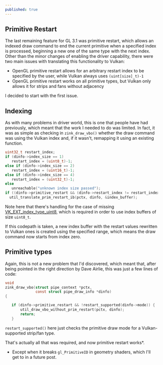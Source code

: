 ```yaml
---
published: true
---
```

## Primitive Restart

The last remaining feature for GL 3.1 was primitive restart, which allows an indexed draw command to end the current primitive when a specified index is processed, beginning a new one of the same type with the next index. Other than the minor changes of enabling the driver capability, there were two main issues with translating this functionality to Vulkan:
* OpenGL primitive restart allows for an arbitrary restart index to be specified by the user, while Vulkan always uses `(uint[size]_t)-1`
* OpenGL primitive restart works on all primitive types, but Vulkan only allows it for strips and fans without adjacency

I decided to start with the first issue.

## Indexing
As with many problems in driver world, this is one that people have had previously, which meant that the work I needed to do was limited. In fact, it was as simple as checking in `zink_draw_vbo()` whether the draw command was using the Vulkan index and, if it wasn't, remapping it using an existing function.
```c
uint32_t restart_index;
if (dinfo->index_size == 1)
   restart_index = (uint8_t)-1;
else if (dinfo->index_size == 2)
   restart_index = (uint16_t)-1;
else if (dinfo->index_size == 4)
   restart_index = (uint32_t)-1;
else
   unreachable("unknown index size passed");
if ((dinfo->primitive_restart && (dinfo->restart_index != restart_index)) || !screen->have_EXT_index_type_uint8) {
  util_translate_prim_restart_ib(pctx, dinfo, &index_buffer);
```
Note here that there's handling for the case of missing [VK_EXT_index_type_uint8](https://www.khronos.org/registry/vulkan/specs/1.2-extensions/man/html/VK_EXT_index_type_uint8.html), which is required in order to use index buffers of size `uint8_t`.

If this codepath is taken, a new index buffer with the restart values rewritten to Vulkan ones is created using the specified range, which means the draw command now starts from index zero.

## Primitive types
Again, this is not a new problem that I'd discovered, which meant that, after being pointed in the right direction by Dave Airlie, this was just a few lines of code:
```c
void
zink_draw_vbo(struct pipe_context *pctx,
              const struct pipe_draw_info *dinfo)
{

   if (dinfo->primitive_restart && !restart_supported(dinfo->mode)) {
       util_draw_vbo_without_prim_restart(pctx, dinfo);
       return;
   }
```
`restart_supported()` here just checks the primitive draw mode for a Vulkan-supported strip/fan type.

That's actually all that was required, and now primitive restart works*.

* Except when it breaks `gl_PrimitiveID` in geometry shaders, which I'll get to in a future post.
